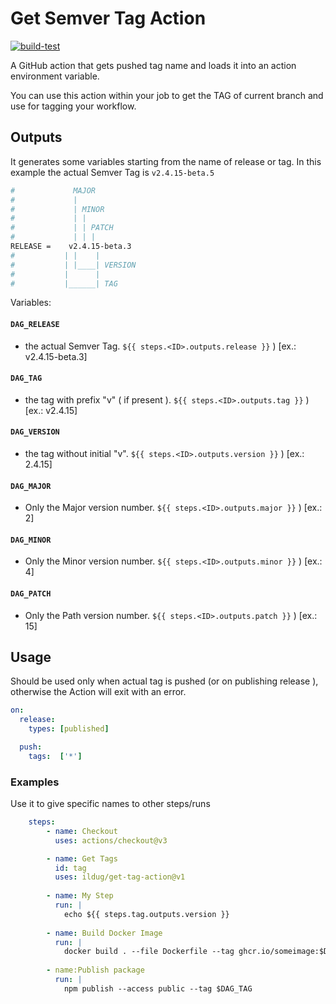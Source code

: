 # Get Semver Tag Action

[![build-test](https://github.com/ilDug/get-tag-action/actions/workflows/test.yml/badge.svg)](https://github.com/ilDug/get-tag-action/actions/workflows/test.yml)

A GitHub action that gets pushed tag name and loads it into an action environment variable.

You can use this action within your job to get the TAG of current branch and use for tagging your workflow.

## Outputs

It generates some variables starting from the name of release or tag. In this example the actual Semver Tag is ```v2.4.15-beta.5```

```bash
#             MAJOR
#             |
#             | MINOR
#             | |
#             | | PATCH
#             | | |
RELEASE =    v2.4.15-beta.3
#           | |    |
#           | |____| VERSION
#           |      |
#           |______| TAG

```
Variables: 
####  ```DAG_RELEASE```
 -  the actual Semver Tag.   ```${{ steps.<ID>.outputs.release }}``` ) [ex.: v2.4.15-beta.3]
####  ```DAG_TAG```
 - the tag with prefix "v" ( if present ).   ```${{ steps.<ID>.outputs.tag }}``` ) [ex.: v2.4.15]
####  ```DAG_VERSION```
 - the tag without initial "v".   ```${{ steps.<ID>.outputs.version }}``` ) [ex.: 2.4.15]
####  ```DAG_MAJOR```
 - Only the Major version number.   ```${{ steps.<ID>.outputs.major }}``` ) [ex.: 2]
####  ```DAG_MINOR```
 - Only the Minor version number.   ```${{ steps.<ID>.outputs.minor }}``` ) [ex.: 4]
####  ```DAG_PATCH```
 - Only the Path version number.   ```${{ steps.<ID>.outputs.patch }}``` ) [ex.: 15]

## Usage

Should be used only when actual tag is pushed (or on publishing release ), otherwise the Action will exit with an error.


```yaml
on:
  release:
    types: [published]

  push:
    tags:  ['*']
```

### Examples
Use it to give specific names to other steps/runs
```yaml
    steps:
        - name: Checkout
          uses: actions/checkout@v3

        - name: Get Tags
          id: tag
          uses: ildug/get-tag-action@v1
        
        - name: My Step
          run: |
            echo ${{ steps.tag.outputs.version }}
        
        - name: Build Docker Image
          run: |
            docker build . --file Dockerfile --tag ghcr.io/someimage:$DAG_MAJOR
        
        - name:Publish package
          run: |
            npm publish --access public --tag $DAG_TAG
            
```
